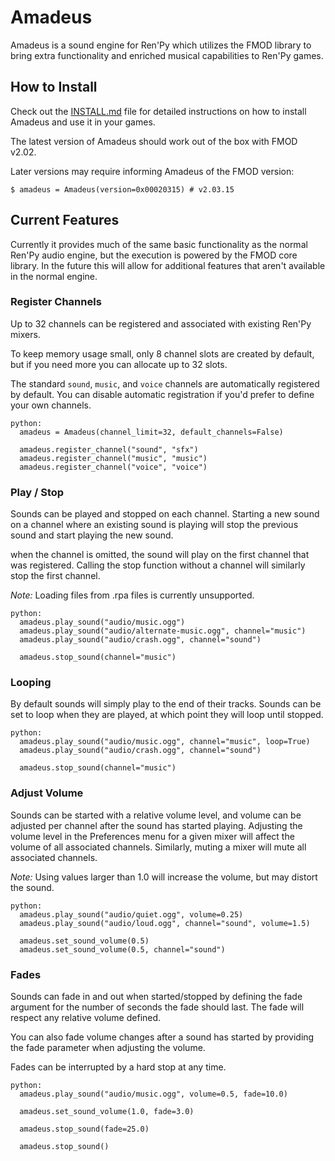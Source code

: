 # Amadeus

Amadeus is a sound engine for Ren'Py which utilizes the FMOD library to bring
extra functionality and enriched musical capabilities to Ren'Py games.

## How to Install

Check out the [INSTALL.md](INSTALL.md) file for detailed instructions on how to
install Amadeus and use it in your games.

The latest version of Amadeus should work out of the box with FMOD v2.02.

Later versions may require informing Amadeus of the FMOD version:
```renpy
$ amadeus = Amadeus(version=0x00020315) # v2.03.15
```

## Current Features

Currently it provides much of the same basic functionality as the normal Ren'Py
audio engine, but the execution is powered by the FMOD core library. In the
future this will allow for additional features that aren't available in the
normal engine.

### Register Channels

Up to 32 channels can be registered and associated with existing Ren'Py mixers.

To keep memory usage small, only 8 channel slots are created by default, but
if you need more you can allocate up to 32 slots.

The standard `sound`, `music`, and `voice` channels are automatically registered
by default. You can disable automatic registration if you'd prefer to define
your own channels.

```renpy
python:
  amadeus = Amadeus(channel_limit=32, default_channels=False)

  amadeus.register_channel("sound", "sfx")
  amadeus.register_channel("music", "music")
  amadeus.register_channel("voice", "voice")
```

### Play / Stop

Sounds can be played and stopped on each channel. Starting a new sound on a
channel where an existing sound is playing will stop the previous sound and
start playing the new sound.

when the channel is omitted, the sound will play on the first channel that was
registered. Calling the stop function without a channel will similarly stop the
first channel.

*Note:* Loading files from .rpa files is currently unsupported.

```renpy
python:
  amadeus.play_sound("audio/music.ogg")
  amadeus.play_sound("audio/alternate-music.ogg", channel="music")
  amadeus.play_sound("audio/crash.ogg", channel="sound")

  amadeus.stop_sound(channel="music")
```

### Looping

By default sounds will simply play to the end of their tracks. Sounds can be
set to loop when they are played, at which point they will loop until stopped.

```renpy
python:
  amadeus.play_sound("audio/music.ogg", channel="music", loop=True)
  amadeus.play_sound("audio/crash.ogg", channel="sound")

  amadeus.stop_sound(channel="music")
```

### Adjust Volume

Sounds can be started with a relative volume level, and volume can be adjusted
per channel after the sound has started playing. Adjusting the volume level in
the Preferences menu for a given mixer will affect the volume of all associated
channels. Similarly, muting a mixer will mute all associated channels.

*Note:* Using values larger than 1.0 will increase the volume, but may distort the sound.

```renpy
python:
  amadeus.play_sound("audio/quiet.ogg", volume=0.25)
  amadeus.play_sound("audio/loud.ogg", channel="sound", volume=1.5)

  amadeus.set_sound_volume(0.5)
  amadeus.set_sound_volume(0.5, channel="sound")
```

### Fades

Sounds can fade in and out when started/stopped by defining the fade argument
for the number of seconds the fade should last. The fade will respect any
relative volume defined.

You can also fade volume changes after a sound has started by providing the
fade parameter when adjusting the volume.

Fades can be interrupted by a hard stop at any time.

```renpy
python:
  amadeus.play_sound("audio/music.ogg", volume=0.5, fade=10.0)

  amadeus.set_sound_volume(1.0, fade=3.0)

  amadeus.stop_sound(fade=25.0)

  amadeus.stop_sound()